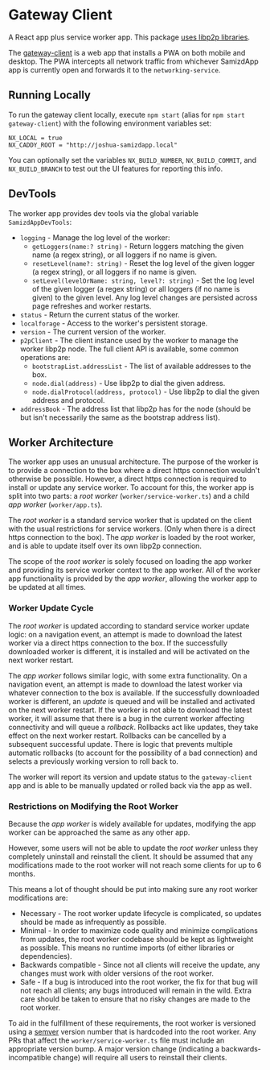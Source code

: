 # Gateway Client

A React app plus service worker app. This package
[uses libp2p libraries](../../#using-libp2p-libraries).

The [gateway-client](packages/gateway-client) is a web app that installs a PWA
on both mobile and desktop. The PWA intercepts all network traffic from
whichever SamizdApp app is currently open and forwards it to the
`networking-service`.

## Running Locally

To run the gateway client locally, execute `npm start` (alias for
`npm start gateway-client`) with the following environment variables set:

```
NX_LOCAL = true
NX_CADDY_ROOT = "http://joshua-samizdapp.local"
```

You can optionally set the variables `NX_BUILD_NUMBER`, `NX_BUILD_COMMIT`, and
`NX_BUILD_BRANCH` to test out the UI features for reporting this info.

## DevTools

The worker app provides dev tools via the global variable `SamizdAppDevTools`:

-   `logging` - Manage the log level of the worker:
    -   `getLoggers(name:? string)` - Return loggers matching the given name (a
        regex string), or all loggers if no name is given.
    -   `resetLevel(name?: string)` - Reset the log level of the given logger (a
        regex string), or all loggers if no name is given.
    -   `setLevel(levelOrName: string, level?: string)` - Set the log level of
        the given logger (a regex string) or all loggers (if no name is given)
        to the given level. Any log level changes are persisted across page
        refreshes and worker restarts.
-   `status` - Return the current status of the worker.
-   `localforage` - Access to the worker's persistent storage.
-   `version` - The current version of the worker.
-   `p2pClient` - The client instance used by the worker to manage the worker
    libp2p node. The full client API is available, some common operations are:
    -   `bootstrapList.addressList` - The list of available addresses to the box.
    -   `node.dial(address)` - Use libp2p to dial the given address.
    -   `node.dialProtocol(address, protocol)` - Use libp2p to dial the given
        address and protocol.
-   `addressBook` - The address list that libp2p has for the node (should be
    but isn't necessarily the same as the bootstrap address list).

## Worker Architecture

The worker app uses an unusual architecture. The purpose of the worker is to
provide a connection to the box where a direct https connection wouldn't
otherwise be possible. However, a direct https connection is required to
install or update any service worker. To account for this, the worker app is
split into two parts: a _root worker_ (`worker/service-worker.ts`) and a child
_app worker_ (`worker/app.ts`).

The _root worker_ is a standard service worker that is updated on the client
with the usual restrictions for service workers. (Only when there is a direct
https connection to the box). The _app worker_ is loaded by the root worker,
and is able to update itself over its own libp2p connection.

The scope of the _root worker_ is solely focused on loading the app worker and
providing its service worker context to the app worker. All of the worker app
functionality is provided by the _app worker_, allowing the worker app to be
updated at all times.

### Worker Update Cycle

The _root worker_ is updated according to standard service worker update logic:
on a navigation event, an attempt is made to download the latest worker via a
direct https connection to the box. If the successfully downloaded worker is
different, it is installed and will be activated on the next worker restart.

The _app worker_ follows similar logic, with some extra functionality. On a
navigation event, an attempt is made to download the latest worker via whatever
connection to the box is available. If the successfully downloaded worker is
different, an _update_ is queued and will be installed and activated on the
next worker restart. If the worker is not able to download the latest worker,
it will assume that there is a bug in the current worker affecting connectivity
and will queue a _rollback_. Rollbacks act like updates, they take effect on
the next worker restart. Rollbacks can be cancelled by a subsequent successful
update. There is logic that prevents multiple automatic rollbacks (to account
for the possibility of a bad connection) and selects a previously working
version to roll back to.

The worker will report its version and update status to the `gateway-client`
app and is able to be manually updated or rolled back via the app as well.

### Restrictions on Modifying the Root Worker

Because the _app worker_ is widely available for updates, modifying the app
worker can be approached the same as any other app.

However, some users will not be able to update the _root worker_ unless they
completely uninstall and reinstall the client. It should be assumed that any
modifications made to the root worker will not reach some clients for up to 6
months.

This means a lot of thought should be put into making sure any root worker
modifications are:

-   Necessary - The root worker update lifecycle is complicated, so updates
    should be made as infrequently as possible.
-   Minimal - In order to maximize code quality and minimize
    complications from updates, the root worker codebase should be kept as
    lightweight as possible. This means no runtime imports (of either libraries
    or dependencies).
-   Backwards compatible - Since not all clients will receive the update, any
    changes must work with older versions of the root worker.
-   Safe - If a bug is introduced into the root worker, the fix for that bug
    will not reach all clients; any bugs introduced will remain in the wild.
    Extra care should be taken to ensure that no risky changes are made to the
    root worker.

To aid in the fulfillment of these requirements, the root worker is versioned
using a [semver](https://semver.org/) version number that is hardcoded into the
root worker. Any PRs that affect the `worker/service-worker.ts` file must
include an appropriate version bump. A major version change (indicating a
backwards-incompatible change) will require all users to reinstall their
clients.
